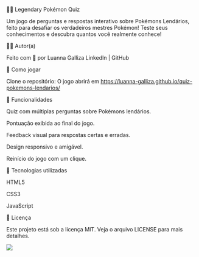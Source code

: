 🧠✨ Legendary Pokémon Quiz

Um jogo de perguntas e respostas interativo sobre Pokémons Lendários, feito para desafiar os verdadeiros mestres Pokémon! Teste seus conhecimentos e descubra quantos você realmente conhece!

🧝‍♀️ Autor(a)

Feito com 💙 por Luanna Galliza
LinkedIn | GitHub

🧩 Como jogar

Clone o repositório:
O jogo abrirá em https://luanna-galliza.github.io/quiz-pokemons-lendarios/

📌 Funcionalidades

Quiz com múltiplas perguntas sobre Pokémons lendários.

Pontuação exibida ao final do jogo.

Feedback visual para respostas certas e erradas.

Design responsivo e amigável.

Reinício do jogo com um clique.

🚀 Tecnologias utilizadas

HTML5

CSS3

JavaScript


📄 Licença

Este projeto está sob a licença MIT. Veja o arquivo LICENSE para mais detalhes.

![](https://media2.giphy.com/media/5Yl9ZjaQI3waUpEBVO/200w.gif?cid=6c09b952j27xjkalhjvuy9ob4gkcj422mcq17odchm5znsq9&ep=v1_gifs_search&rid=200w.gif&ct=g)
